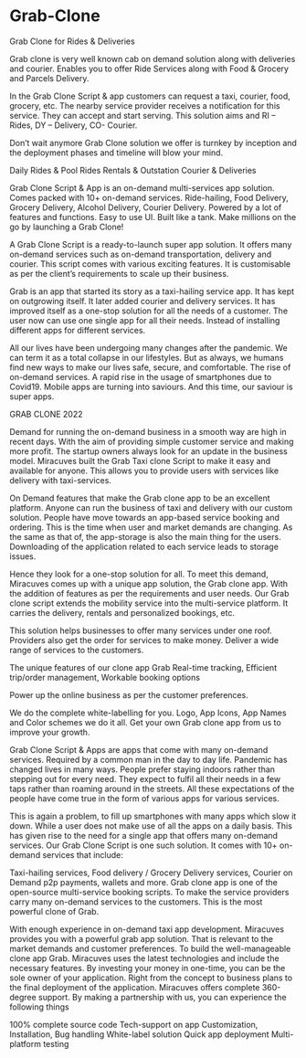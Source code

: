 # Grab-Clone
Grab Clone for Rides &amp; Deliveries 

Grab clone is very well known cab on demand solution along with deliveries and courier.
Enables you to offer Ride Services along with Food & Grocery and Parcels Delivery.
 
In the Grab Clone Script & app customers can request a taxi, courier, food, grocery, etc. The nearby service provider receives a notification for this service. They can accept and start serving. This solution aims and RI – Rides, DY – Delivery, CO- Courier.

Don’t wait anymore Grab Clone solution we offer is turnkey by inception and the deployment phases and timeline will blow your mind.

Daily Rides & Pool Rides
Rentals & Outstation
Courier & Deliveries

Grab Clone Script & App is an on-demand multi-services app solution. Comes packed with 10+ on-demand services. Ride-hailing, Food Delivery, Grocery Delivery, Alcohol Delivery, Courier Delivery. Powered by a lot of features and functions. Easy to use UI. Built like a tank. Make millions on the go by launching a Grab Clone!
 
A Grab Clone Script is a ready-to-launch super app solution. It offers many on-demand services such as on-demand transportation, delivery and courier. This script comes with various exciting features. It is customisable as per the client’s requirements to scale up their business.
 
Grab is an app that started its story as a taxi-hailing service app. It has kept on outgrowing itself. It later added courier and delivery services. It has improved itself as a one-stop solution for all the needs of a customer. The user now can use one single app for all their needs. Instead of installing different apps for different services.
 
All our lives have been undergoing many changes after the pandemic. We can term it as a total collapse in our lifestyles. But as always, we humans find new ways to make our lives safe, secure, and comfortable. The rise of on-demand services. A rapid rise in the usage of smartphones due to Covid19. Mobile apps are turning into saviours. And this time, our saviour is super apps.

GRAB CLONE 2022
 
Demand for running the on-demand business in a smooth way are high in recent days. With the aim of providing simple customer service and making more profit. The startup owners always look for an update in the business model. Miracuves built the Grab Taxi clone Script to make it easy and available for anyone. This allows you to provide users with services like delivery with taxi-services.
 
On Demand features that make the Grab clone app to be an excellent platform. Anyone can run the business of taxi and delivery with our custom solution. People have move towards an app-based service booking and ordering. This is the time when user and market demands are changing. As the same as that of, the app-storage is also the main thing for the users. Downloading of the application related to each service leads to storage issues.
 
Hence they look for a one-stop solution for all. To meet this demand, Miracuves comes up with a unique app solution, the Grab clone app. With the addition of features as per the requirements and user needs. Our Grab clone script extends the mobility service into the multi-service platform. It carries the delivery, rentals and personalized bookings, etc.
 
This solution helps businesses to offer many services under one roof. Providers also get the order for services to make money. Deliver a wide range of services to the customers.
 
The unique features of our clone app Grab
Real-time tracking,
Efficient trip/order management,
Workable booking options
 
Power up the online business as per the customer preferences.
 
We do the complete white-labelling for you. Logo, App Icons, App Names and Color schemes we do it all. Get your own Grab clone app from us to improve your growth.

Grab Clone Script & Apps are apps that come with many on-demand services. Required by a common man in the day to day life. Pandemic has changed lives in many ways. People prefer staying indoors rather than stepping out for every need. They expect to fulfil all their needs in a few taps rather than roaming around in the streets. All these expectations of the people have come true in the form of various apps for various services.
 
This is again a problem, to fill up smartphones with many apps which slow it down. While a user does not make use of all the apps on a daily basis. This has given rise to the need for a single app that offers many on-demand services. Our Grab Clone Script is one such solution. It comes with 10+ on-demand services that include:
 
Taxi-hailing services,
Food delivery / Grocery Delivery services,
Courier on Demand
p2p payments,
wallets and more.
Grab clone app is one of the open-source multi-service booking scripts. To make the service providers carry many on-demand services to the customers. This is the most powerful clone of Grab.

With enough experience in on-demand taxi app development. Miracuves provides you with a powerful grab app solution. That is relevant to the market demands and customer preferences. To build the well-manageable clone app Grab. Miracuves uses the latest technologies and include the necessary features. By investing your money in one-time, you can be the sole owner of your application. Right from the concept to business plans to the final deployment of the application. Miracuves offers complete 360-degree support. By making a partnership with us, you can experience the following things
 
100% complete source code
Tech-support on app
Customization,
Installation,
Bug handling
White-label solution
Quick app deployment
Multi-platform testing
